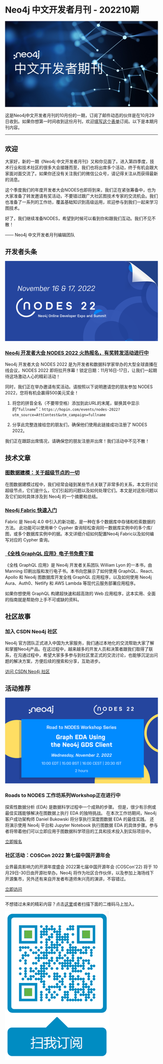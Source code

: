 # Neo4j 中文开发者月刊 - 202210期

![neo4j-dev-newsletter-cover](dev-newsletter-202210/neo4j-dev-newsletter-cover.jpg)

这是Neo4j中文开发者月刊的10月份的一期，订阅了邮件动态的伙伴是在10月29日收到。如果你想第一时间收到这份月刊，欢迎[填写这个表单](https://go.neo4j.com/china-opt-in.html)订阅。以下是本期月刊内容。

---

## 欢迎

大家好，新的一期《Neo4j 中文开发者月刊》又和你见面了。进入第四季度，技术行业和技术社区的很多大会接踵而至，我们也将出席多个活动，终于有机会跟大家面对面交流了。如果你还没有关注我们的微信公众号，请记得关注从而获得最新的消息。

这个季度我们的年度开发者大会NODES也即将到来，我们正在紧张筹备中，也为大家准备了转发邀请有奖活动，不要错过跟广大社区图技术专家的交流机会。我们也准备了一系列的工作坊，覆盖基础知识到高级运用，欢迎参与到我们一起来学习图技术。

好了，我们继续准备NODES，希望到时候可以看到你和跟我们互动。我们不见不散！

—— Neo4j 中文开发者月刊编辑团队 

## 开发者头条

![img](dev-newsletter-202210/EesyfbHP0K_N7OdFMyth4vdTYFgZAzh35jLtXWMKvo1d-kSRRajLn8QvJYusQJcpCfQ9gUJWjbcq1Q2do33nSeGCFzuLldDsu2afWjzU9jbsbkU8ei3bmk7n8EDUra2agoQXyOdtz-YDPMdGbuQ9lpgTJ7TyEBUPTKSQKKO9_8rXA0Z2kzWsxMrlcjw71A.png)

### [Neo4j 开发者大会 NODES 2022 火热报名，有奖转发活动进行中](https://neo4j.com/nodes-2022/?utm_source=edm&utm_campaign=chinesedevnewsletter-202210)

Neo4j 开发者大会 NODES 2022 是为开发者和数据科学家举办的大型全球直播在线会议，NODES 2022 即将拉开序幕！锁定日期：11月16日-17日，让我们一起期待这场激动人心的精彩活动！

同时，我们正在举办邀请有奖活动。请按照以下说明邀请您的朋友参加 NODES 2022，您将有机会赢得500美元奖金！

1. 将您的拼音全名（不要带空格）添加到此URL的末尾，替换其中显示的“`fullname`”：`https://hopin.com/events/nodes-2022?utm_source=AttContest&utm_campaign=fullname`

2. 分享此完整连接给您的朋友们，确保他们使用此链接成功注册了 NODES 2022。

我们正在跟踪出席情况，请确保您的朋友注册并出席！我们活动中不见不散！

## 技术文章

### [图数据建模：关于超级节点的一切](https://blog.csdn.net/neo4jdev/article/details/127569862)

在图数据建模过程中，我们经常会碰到某些节点关联了非常多的关系，本文将讨论超级节点，它们是什么，它们引起的问题以及如何处理它们。本文是对这些问题以及它们如何具体涉及到 Neo4j 的一个摘要和总结。

### [Neo4j Fabric 快速入门](https://blog.csdn.net/GraphWay/article/details/118105211)

Fabric 是 Neo4j 4.0 中引入的新功能，是一种在多个数据库中存储和检索数据的方法。 此功能可以使用单个 Cypher 查询轻松查询同一数据库实例中的多个库/图，或多个数据库实例中的据。本文详细介绍如何配置Neo4j Fabric以及如何编写对应的 Cypher 查询。

### [《全栈 GraphQL 应用》电子书免费下载](https://neo4j.com/fullstack-graphql-applications-react-nodejs-neo4j/?ref=shiny-dev-newsletter09)

 《全栈 GraphQL 应用》是 Neo4j 开发者关系团队 William Lyon 的一本书，由 Manning 印刷出版和发行电子书。本书向您展示了如何使用 GraphQL、React、Apollo 和 Neo4j 图数据库开发全栈 GraphQL 应用程序，以及如何使用 Neo4j Aura、Auth0、Netlify 和 AWS Lambda 等现代云服务部署应用程序。

如果你想使用 GraphQL 构建超快速和超高效的 Web 应用程序，这本实用、全面的指南就是帮助你上手不可或缺的资料。

## 社区故事

### 加入 CSDN Neo4j 社区

Neo4j 官方团队正式进入中国为大家服务，我们通过本地化的交流帮助大家了解和掌握Neo4j产品。在这过程中，越来越多的开发人员和决策者跟我们取得了联系，在沟通过程中，希望大家多多参与到社区里正式的交流讨论，也能够沉淀出问题的解决方案，方便后续的搜索和分享，互助进步。

[访问 CSDN Neo4j 社区](https://bbs.csdn.net/forums/neo4j)

## 活动推荐

![img](dev-newsletter-202210/07s29AAvWNKyYp8SqffnakZNMktds93mWl4vb-LR8lxGFCN-Ikcg42KRTI7TiJydXH3w9-0BUKXczX44mgS_3l5A4sNt3NWBELc2YtPNtG1OC4ybG1iRCOEaoGdQ1WElZtGq2-Z2l1O8QhoY63_kCWlD_ClQoECjk5uv8dwRALC-O-pOuyQxKr9LkNETAQ.png)

### Roads to NODES 工作坊系列Workshop正在进行中

探索性数据分析 (EDA) 是数据科学过程中一个成熟的步骤。 但是，很少有示例或最佳实践能够解决在图数据上执行 EDA 的独特挑战。 在本次工作坊期间，Neo4j 客户成功架构师 Daniel Bukowski 将分享执行深度图数据 EDA 的最佳实践。 还将演示使用 Neo4j 平台和 Jupyter Notebook 执行图数据 EDA 的具体步骤。参与者将带着他们可以立即应用于图数据科学项目的工具和技术投入到实际项目中。

[立即报名](https://go.neo4j.com/NODES2022TrainingSeries-GraphEDA_Registration.html)

### 社区活动：COSCon 2022 第七届中国开源年会

业界最具影响力的开源年度盛会 2022第七届中国开源年会 (COSCon'22) 将于 10月29日-30日由开源社举办。Neo4j 将作为社区合作伙伴，以及参加上海场线下开源集市，另外还有来自开发者布道师朱兴亮的演讲，不容错过。

[立即访问](https://www.bagevent.com/event/coscon)

---

不想错过未来的精彩内容？点击[这里](https://go.neo4j.com/china-opt-in.html)或者扫描下面的二维码马上加入。

![img](dev-newsletter-202210/dev-edm-qr.png)
